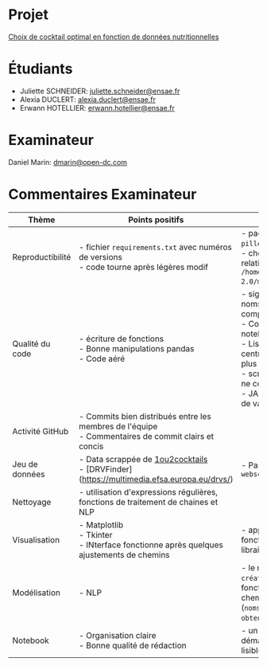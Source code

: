 
# Projet

[Choix de cocktail optimal en fonction de données nutritionnelles](https://github.com/erwannhtl/Projet-python-2.0.git)

# Étudiants

- Juliette SCHNEIDER: juliette.schneider@ensae.fr
- Alexia DUCLERT: alexia.duclert@ensae.fr
- Erwann HOTELLIER: erwann.hotellier@ensae.fr

# Examinateur

Daniel Marin: dmarin@open-dc.com

# Commentaires Examinateur

| Thème            | Points positifs                                                                                                                       | Points à améliorer                                                                                                                                                                                                                                                                                                                                          |
|------------------|---------------------------------------------------------------------------------------------------------------------------------------|-------------------------------------------------------------------------------------------------------------------------------------------------------------------------------------------------------------------------------------------------------------------------------------------------------------------------------------------------------------|
| Reproductibilité | - fichier `requirements.txt` avec numéros de versions<br/>- code tourne après légères modif                                           | - package `rapidfuzz`, `openpyxl`, `xlrd`, `pillow`, `matplotlib` manquant<br/>- chemins d'accès aux fichiers non relatifs (ex: `/home/onyxia/work/Projet-python-2.0/main/nettoyage/listebrute.xlsx`)                                                                                                                                                       |
| Qualité du code  | - écriture de fonctions<br/>- Bonne manipulations pandas<br/>- Code aéré                                                              | - signifier l'ordre des étapes dans le noms de dossier aide à la compréhension<br/>- Concentrer les imports en début de notebook<br/>- Liste des éatpes dans un notebook centralisé aurait rendu l'ensemble plus lisible<br/>- script `selection_cocktail.ipynb`: ne comprends pas l'import initial...<br/>- JAMAIS d'accents dans les noms de variables!!! |
| Activité GitHub  | - Commits bien distribués entre les membres de l'équipe<br/>- Commentaires de commit clairs et concis                                               |                                                                                                                                                                                                                                                                                                                                                             |
| Jeu de données   | - Data scrappée de [1ou2cocktails](https://1ou2cocktails.com/cocktails/)<br/>-  [DRVFinder] (https://multimedia.efsa.europa.eu/drvs/) | - Pas de code dans le fichier `webscrapping.ipynb`                                                                                                                                                                                                                                                                                                          |
| Nettoyage        | - utilisation d'expressions régulières, fonctions de traitement de chaines et NLP                                                     |                                                                                                                                                                                                                                                                                                                                                             |
| Visualisation    | - Matplotlib<br/>- Tkinter<br/>- INterface fonctionne après quelques ajustements de chemins                                           | - appel de `selection_cocktail` ne fonctionne pas ==> import des librairies en début de code                                                                                                                                                                                                                                                                |
| Modélisation     | - NLP                                                                                                                                 | - le module `création_graphiques.ipynb` ne fonctionne pas: problème dans le chemins et noms de fonctions (`noms_cocktails_au_hasard` pour `obtenir_4_cocktails_au_hasard`)                                                                                                                                                                                  |
| Notebook         | - Organisation claire<br/>- Bonne qualité de rédaction                                                                                | - un notebook avec toute la démarche et résultats aurait été plus lisible                                                                                                                                                                                                                                                                                   |